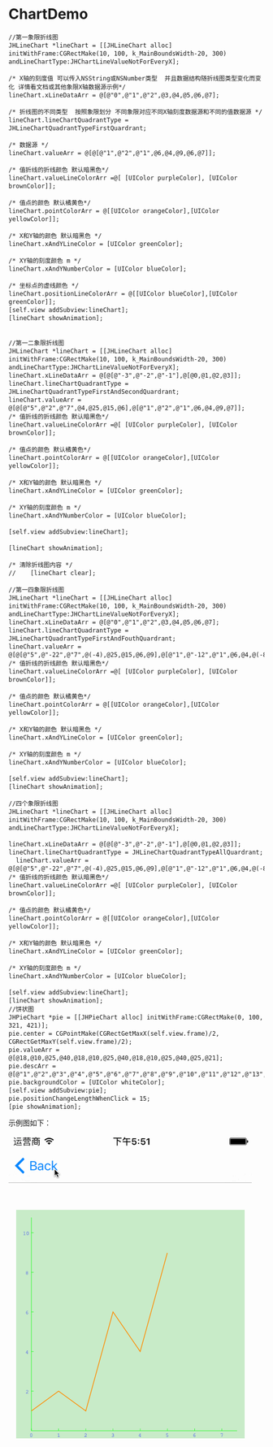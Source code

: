 # ChartDemo

    //第一象限折线图
    JHLineChart *lineChart = [[JHLineChart alloc] initWithFrame:CGRectMake(10, 100, k_MainBoundsWidth-20, 300)  andLineChartType:JHChartLineValueNotForEveryX];
    
    /* X轴的刻度值 可以传入NSString或NSNumber类型  并且数据结构随折线图类型变化而变化 详情看文档或其他象限X轴数据源示例*/
    lineChart.xLineDataArr = @[@"0",@"1",@"2",@3,@4,@5,@6,@7];
    
    /* 折线图的不同类型  按照象限划分 不同象限对应不同X轴刻度数据源和不同的值数据源 */
    lineChart.lineChartQuadrantType = JHLineChartQuadrantTypeFirstQuardrant;
    
    /* 数据源 */
    lineChart.valueArr = @[@[@"1",@"2",@"1",@6,@4,@9,@6,@7]];
    
    /* 值折线的折线颜色 默认暗黑色*/
    lineChart.valueLineColorArr =@[ [UIColor purpleColor], [UIColor brownColor]];
    
    /* 值点的颜色 默认橘黄色*/
    lineChart.pointColorArr = @[[UIColor orangeColor],[UIColor yellowColor]];
    
    /* X和Y轴的颜色 默认暗黑色 */
    lineChart.xAndYLineColor = [UIColor greenColor];
    
    /* XY轴的刻度颜色 m */
    lineChart.xAndYNumberColor = [UIColor blueColor];
    
    /* 坐标点的虚线颜色 */
    lineChart.positionLineColorArr = @[[UIColor blueColor],[UIColor greenColor]];
    [self.view addSubview:lineChart];
    [lineChart showAnimation];


    //第一二象限折线图
    JHLineChart *lineChart = [[JHLineChart alloc] initWithFrame:CGRectMake(10, 100, k_MainBoundsWidth-20, 300) andLineChartType:JHChartLineValueNotForEveryX];
    lineChart.xLineDataArr = @[@[@"-3",@"-2",@"-1"],@[@0,@1,@2,@3]];
    lineChart.lineChartQuadrantType = JHLineChartQuadrantTypeFirstAndSecondQuardrant;
    lineChart.valueArr = @[@[@"5",@"2",@"7",@4,@25,@15,@6],@[@"1",@"2",@"1",@6,@4,@9,@7]];
    /* 值折线的折线颜色 默认暗黑色*/
    lineChart.valueLineColorArr =@[ [UIColor purpleColor], [UIColor brownColor]];
    
    /* 值点的颜色 默认橘黄色*/
    lineChart.pointColorArr = @[[UIColor orangeColor],[UIColor yellowColor]];
    
    /* X和Y轴的颜色 默认暗黑色 */
    lineChart.xAndYLineColor = [UIColor greenColor];
    
    /* XY轴的刻度颜色 m */
    lineChart.xAndYNumberColor = [UIColor blueColor];
 
    [self.view addSubview:lineChart];
    
    [lineChart showAnimation];
    
    /* 清除折线图内容 */
    //    [lineChart clear];

    //第一四象限折线图
    JHLineChart *lineChart = [[JHLineChart alloc] initWithFrame:CGRectMake(10, 100, k_MainBoundsWidth-20, 300) andLineChartType:JHChartLineValueNotForEveryX];
    lineChart.xLineDataArr = @[@"0",@"1",@"2",@3,@4,@5,@6,@7];
    lineChart.lineChartQuadrantType = JHLineChartQuadrantTypeFirstAndFouthQuardrant;
    lineChart.valueArr = @[@[@"5",@"-22",@"7",@(-4),@25,@15,@6,@9],@[@"1",@"-12",@"1",@6,@4,@(-8),@6,@7]];
    /* 值折线的折线颜色 默认暗黑色*/
    lineChart.valueLineColorArr =@[ [UIColor purpleColor], [UIColor brownColor]];
    
    /* 值点的颜色 默认橘黄色*/
    lineChart.pointColorArr = @[[UIColor orangeColor],[UIColor yellowColor]];
    
    /* X和Y轴的颜色 默认暗黑色 */
    lineChart.xAndYLineColor = [UIColor greenColor];
    
    /* XY轴的刻度颜色 m */
    lineChart.xAndYNumberColor = [UIColor blueColor];

    [self.view addSubview:lineChart];
    [lineChart showAnimation];

    //四个象限折线图
    JHLineChart *lineChart = [[JHLineChart alloc] initWithFrame:CGRectMake(10, 100, k_MainBoundsWidth-20, 300) andLineChartType:JHChartLineValueNotForEveryX];
    
    lineChart.xLineDataArr = @[@[@"-3",@"-2",@"-1"],@[@0,@1,@2,@3]];
    lineChart.lineChartQuadrantType = JHLineChartQuadrantTypeAllQuardrant;
      lineChart.valueArr = @[@[@"5",@"-22",@"7",@(-4),@25,@15,@6,@9],@[@"1",@"-12",@"1",@6,@4,@(-8),@6,@7]];    /* 值折线的折线颜色 默认暗黑色*/
    lineChart.valueLineColorArr =@[ [UIColor purpleColor], [UIColor brownColor]];
    
    /* 值点的颜色 默认橘黄色*/
    lineChart.pointColorArr = @[[UIColor orangeColor],[UIColor yellowColor]];
    
    /* X和Y轴的颜色 默认暗黑色 */
    lineChart.xAndYLineColor = [UIColor greenColor];
    
    /* XY轴的刻度颜色 m */
    lineChart.xAndYNumberColor = [UIColor blueColor];

    [self.view addSubview:lineChart];
    [lineChart showAnimation];
    //饼状图
    JHPieChart *pie = [[JHPieChart alloc] initWithFrame:CGRectMake(0, 100, 321, 421)];
    pie.center = CGPointMake(CGRectGetMaxX(self.view.frame)/2, CGRectGetMaxY(self.view.frame)/2);
    pie.valueArr = @[@18,@10,@25,@40,@18,@10,@25,@40,@18,@10,@25,@40,@25,@21];
    pie.descArr = @[@"1",@"2",@"3",@"4",@"5",@"6",@"7",@"8",@"9",@"10",@"11",@"12",@"13",@"14"];
    pie.backgroundColor = [UIColor whiteColor];
    [self.view addSubview:pie];
    pie.positionChangeLengthWhenClick = 15;
    [pie showAnimation];

示例图如下：


![](https://github.com/wangdeming/ChartDemo/blob/master/0011.gif)
